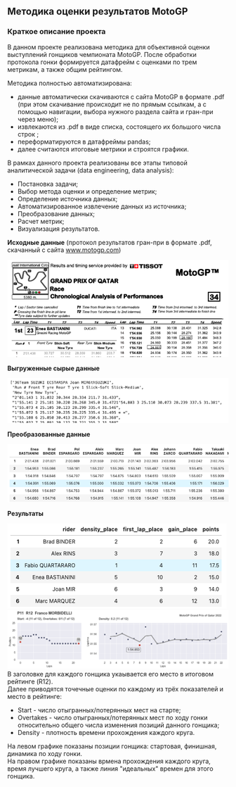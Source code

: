 ## Методика оценки результатов MotoGP

### Краткое описание проекта
 
В данном проекте реализована методика для объективной оценки выступлений гонщиков чемпионата MotoGP. После обработки протокола гонки формируется датафрейм с оценками по трем метрикам, а также общим рейтингом. <br>
 
Методика полностью автоматизирована:

- данные автоматически скачиваются с сайта MotoGP в формате .pdf (при этом скачивание происходит не по прямым ссылкам, а с помощью навигации, выбора нужного раздела сайта и гран-при через меню);
- извлекаются из .pdf в виде списка, состоящего их большого числа строк ;
- переформатируются в датафреймы pandas;
- далее считаются итоговые метрики и строятся графики.

В рамках данного проекта реализованы все этапы типовой аналитической задачи (data engineering, data analysis):

- Постановка задачи;
- Выбор метода оценки и определение метрик;
- Определение источника данных;
- Автоматизированное извлечение данных из источника;
- Преобразование данных;
- Расчет метрик;
- Визуализация результатов.
 
**Исходные данные** (протокол результатов гран-при в формате .pdf, скачанный с сайта www.motogp.com)

<img src='images/scr1.png'>

**Выгруженные сырые данные**

<img src='images/scr2.png'>

**Преобразованные данные**

<img src='images/scr3.png'>

**Результаты** 

<img src='images/scr4.png'>

<br>

<img src='images/2022_qatar_franco_morbidelli.png'>
В заголовке для каждого гонщика укаывается его место в итоговом рейтинге (R12). <br>
Далее приводятся точечные оценки по каждому из трёх показателей и место в рейтинге:

- Start - число отыгранных/потерянных мест на старте;
- Overtakes - число отыгранных/потерянных мест по ходу гонки относительно общего числа изменения позиций данного гонщика;
- Density - плотность времени прохождения каждого круга.

На левом графике показаны позиции гонщика: стартовая, финишная, динамика по ходу гонки. <br>
На правом графике показаны врмена прохождения каждого круга, время лучшего круга, а также линия "идеальных" времен для этого гонщика.
